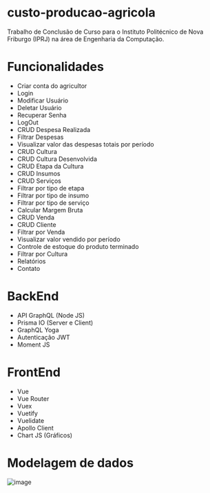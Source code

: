 # custo-producao-agricola

Trabalho de Conclusão de Curso para o Instituto Politécnico de Nova Friburgo (IPRJ) na área de Engenharia da Computação.

# Funcionalidades

- Criar conta do agricultor
- Login
- Modificar Usuário
- Deletar Usuário
- Recuperar Senha
- LogOut
- CRUD Despesa Realizada
- Filtrar Despesas
- Visualizar valor das despesas totais por período
- CRUD Cultura
- CRUD Cultura Desenvolvida
- CRUD Etapa da Cultura
- CRUD Insumos
- CRUD Serviços
- Filtrar por tipo de etapa
- Filtrar por tipo de insumo
- Filtrar por tipo de serviço
- Calcular Margem Bruta
- CRUD Venda
- CRUD Cliente
- Filtrar por Venda
- Visualizar valor vendido por período
- Controle de estoque do produto terminado
- Filtrar por Cultura
- Relatórios
- Contato

# BackEnd

- API GraphQL (Node JS)
- Prisma IO (Server e Client)
- GraphQL Yoga
- Autenticação JWT
- Moment JS

# FrontEnd

- Vue
- Vue Router
- Vuex
- Vuetify
- Vuelidate
- Apollo Client
- Chart JS (Gráficos)

# Modelagem de dados

![image](https://user-images.githubusercontent.com/43359365/160305830-289547bd-b26a-469c-a441-60be07bbf83a.png)
